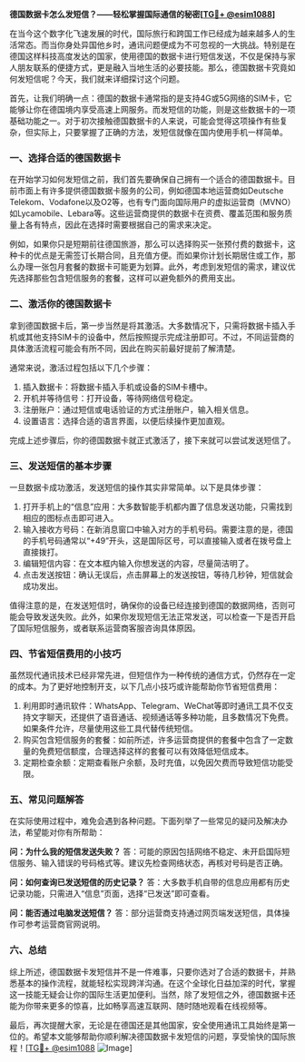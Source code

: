 **德国数据卡怎么发短信？——轻松掌握国际通信的秘密[[TG💪+ @esim1088](https://t.me/s/esim1088)]**

在当今这个数字化飞速发展的时代，国际旅行和跨国工作已经成为越来越多人的生活常态。而当你身处异国他乡时，通讯问题便成为不可忽视的一大挑战。特别是在德国这样科技高度发达的国家，使用德国的数据卡进行短信发送，不仅是保持与家人朋友联系的便捷方式，更是融入当地生活的必要技能。那么，德国数据卡究竟如何发短信呢？今天，我们就来详细探讨这个问题。

首先，让我们明确一点：德国的数据卡通常指的是支持4G或5G网络的SIM卡，它能够让你在德国境内享受高速上网服务。而发短信的功能，则是这些数据卡的一项基础功能之一。对于初次接触德国数据卡的人来说，可能会觉得这项操作有些复杂，但实际上，只要掌握了正确的方法，发短信就像在国内使用手机一样简单。

### **一、选择合适的德国数据卡**

在开始学习如何发短信之前，我们首先要确保自己拥有一个适合的德国数据卡。目前市面上有许多提供德国数据卡服务的公司，例如德国本地运营商如Deutsche Telekom、Vodafone以及O2等，也有专门面向国际用户的虚拟运营商（MVNO）如Lycamobile、Lebara等。这些运营商提供的数据卡在资费、覆盖范围和服务质量上各有特点，因此在选择时需要根据自己的需求来决定。

例如，如果你只是短期前往德国旅游，那么可以选择购买一张预付费的数据卡，这种卡的优点是无需签订长期合同，且充值方便。而如果你计划长期居住或工作，那么办理一张包月套餐的数据卡可能更为划算。此外，考虑到发短信的需求，建议优先选择那些包含短信服务的套餐，这样可以避免额外的费用支出。

### **二、激活你的德国数据卡**

拿到德国数据卡后，第一步当然是将其激活。大多数情况下，只需将数据卡插入手机或其他支持SIM卡的设备中，然后按照提示完成注册即可。不过，不同运营商的具体激活流程可能会有所不同，因此在购买前最好提前了解清楚。

通常来说，激活过程包括以下几个步骤：

1. 插入数据卡：将数据卡插入手机或设备的SIM卡槽中。
2. 开机并等待信号：打开设备，等待网络信号稳定。
3. 注册账户：通过短信或电话验证的方式注册账户，输入相关信息。
4. 设置语言：选择合适的语言界面，以便后续操作更加直观。

完成上述步骤后，你的德国数据卡就正式激活了，接下来就可以尝试发送短信了。

### **三、发送短信的基本步骤**

一旦数据卡成功激活，发送短信的操作其实非常简单。以下是具体步骤：

1. 打开手机上的“信息”应用：大多数智能手机都内置了信息发送功能，只需找到相应的图标点击即可进入。
2. 输入接收方号码：在新消息窗口中输入对方的手机号码。需要注意的是，德国的手机号码通常以“+49”开头，这是国际区号，可以直接输入或者在拨号盘上直接拨打。
3. 编辑短信内容：在文本框内输入你想发送的内容，尽量简洁明了。
4. 点击发送按钮：确认无误后，点击屏幕上的发送按钮，等待几秒钟，短信就会成功发出。

值得注意的是，在发送短信时，确保你的设备已经连接到德国的数据网络，否则可能会导致发送失败。此外，如果你发现短信无法正常发送，可以检查一下是否开启了国际短信服务，或者联系运营商客服咨询具体原因。

### **四、节省短信费用的小技巧**

虽然现代通讯技术已经非常先进，但短信作为一种传统的通信方式，仍然存在一定的成本。为了更好地控制开支，以下几点小技巧或许能帮助你节省短信费用：

1. 利用即时通讯软件：WhatsApp、Telegram、WeChat等即时通讯工具不仅支持文字聊天，还提供了语音通话、视频通话等多种功能，且多数情况下免费。如果条件允许，尽量使用这些工具代替传统短信。
2. 购买包含短信服务的套餐：如前所述，许多运营商提供的套餐中包含了一定数量的免费短信额度，合理选择这样的套餐可以有效降低短信成本。
3. 定期检查余额：定期查看账户余额，及时充值，以免因欠费而导致短信功能受限。

### **五、常见问题解答**

在实际使用过程中，难免会遇到各种问题。下面列举了一些常见的疑问及解决办法，希望能对你有所帮助：

**问：为什么我的短信发送失败？**
答：可能的原因包括网络不稳定、未开启国际短信服务、输入错误的号码格式等。建议先检查网络状态，再核对号码是否正确。

**问：如何查询已发送短信的历史记录？**
答：大多数手机自带的信息应用都有历史记录功能，只需进入“信息”页面，选择“已发送”即可查看。

**问：能否通过电脑发送短信？**
答：部分运营商支持通过网页端发送短信，具体操作可参考运营商官网说明。

### **六、总结**

综上所述，德国数据卡发短信并不是一件难事，只要你选对了合适的数据卡，并熟悉基本的操作流程，就能轻松实现跨洋沟通。在这个全球化日益加深的时代，掌握这一技能无疑会让你的国际生活更加便利。当然，除了发短信之外，德国数据卡还能为你带来更多的惊喜，比如畅享高速互联网、随时随地观看在线视频等。

最后，再次提醒大家，无论是在德国还是其他国家，安全使用通讯工具始终是第一位的。希望本文能够帮助你顺利解决德国数据卡发短信的问题，享受愉快的国际旅程！[[TG💪+ @esim1088](https://t.me/s/esim1088) ![Image](https://i.postimg.cc/4NQfJmqS/Snipaste-2025-05-13-00-14-12.png)]